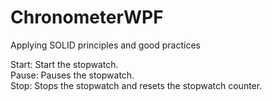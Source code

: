 # ChronometerWPF
Applying SOLID principles and good practices

Start: Start the stopwatch.  
Pause: Pauses the stopwatch.  
Stop: Stops the stopwatch and resets the stopwatch counter.
